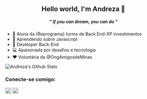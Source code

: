 <h2 align="center"> Hello world, I'm Andreza 👋</h2>
<h5 align="center">" If you can dream, you can do "</h5>




- :purple_heart: Aluna da {Reprograma} turma de Back End-XP investimentos
- :green_book: Aprendendo sobre Javascript
- :dart: Developer Back-End
- :computer: Apaixonada por desafios e tecnologia
- :heart: Voluntária da @OngAmigosdeMinas


<img align="left" alt="Andreza's Github Stats" src="https://github-readme-stats.vercel.app/api?username=AndrezaMaia&show_icons=true&hide_border=true" /><br />


### Conecte-se comigo:
[<img align="left"  width="20px" src="https://cdn.jsdelivr.net/npm/simple-icons@3.4.0/icons/linkedin.svg" />](https://www.linkedin.com/in/andreza-maia/)
[<img align="left" alt="andrezamaya | Instagram" width="20px" src="https://cdn.jsdelivr.net/npm/simple-icons@v3/icons/instagram.svg" />](https://www.instagram.com/andrezamaya/)
<br />

